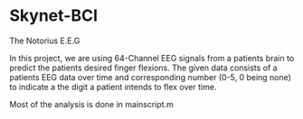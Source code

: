# Skynet-BCI
The Notorius E.E.G


In this project, we are using 64-Channel EEG signals from a patients brain to predict the patients desired finger flexions. The given data consists of a patients EEG data over time and corresponding number (0-5, 0 being none) to indicate a the digit a patient intends to flex over time.  

Most of the analysis is done in mainscript.m
